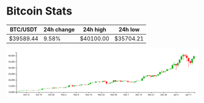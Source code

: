 # Bitcoin Stats

BTC/USDT|24h change|24h high|24h low|
|---|---|---|---|
|$39589.44|9.58%|$40100.00|$35704.21|

<img src="./chart.svg">
